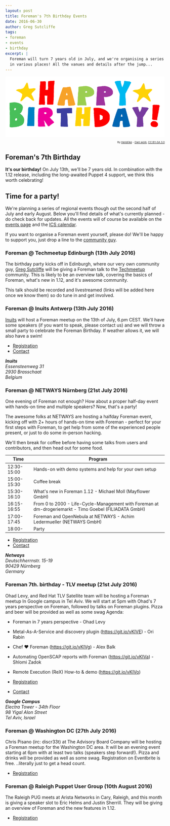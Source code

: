 ```yaml
---
layout: post
title: Foreman's 7th Birthday Events
date: 2016-06-30
author: Greg Sutcliffe
tags:
- foreman
- events
- birthday
excerpt: |
  Foreman will turn 7 years old in July, and we're organising a series of parties
  in various places! All the vanues and details after the jump...
---
```


<div class='col-md-6 pull-right'>
<img src="/static/images/birthday.png" title="IHappy Birthday" />
<p style="font-size:8px;text-align:right">By <a href="//commons.wikimedia.org/wiki/User:Hendrike" title="User:Hendrike">Hendrike</a> - <span class="int-own-work" lang="en"><a href='https://commons.wikimedia.org/w/index.php?curid=3259208'>Own work</a></span>, <a title="Creative Commons Attribution-Share Alike 3.0" href="http://creativecommons.org/licenses/by-sa/3.0/">CC BY-SA 3.0</a></p>
</div>

## Foreman's 7th Birthday

**It's our birthday!** On July 13th, we'll be 7 years old. In combination with
the 1.12 release, including the long-awaited Puppet 4 support, we think this
worth celebrating!

## Time for a party!

We're planning a series of regional events though out the second half of July
and early August. Below you'll find details of what's currently planned - do
check back for updates. All the events will of course be available on the
[events page](/events) and the [ICS calendar](/events/all.ics).

If you want to organise a Foreman event yourself, please do! We'll be happy to
support you, just drop a line to the [community
guy](mailto:community@emeraldreverie.org).

### Foreman @ Techmeetup Edinburgh (13th July 2016)

The birthday party kicks off in Edinburgh, where our very own community guy,
[Greg Sutcliffe](https://twitter.com/gwmngilfen) will be giving a Foreman talk
to the [Techmeetup](http://techmeetup.co.uk) community. This is likely to be an
overview talk, covering the basics of Foreman, what's new in 1.12, and it's
awesome community.

This talk should be recorded and livestreamed (links will be added here once we
know them) so do tune in and get involved.

### Foreman @ Inuits Antwerp (13th July 2016)

[Inuits](https://inuits.eu) will host a Foreman meetup on the 13th of July, 6.pm
CEST. We'll have some speakers (if you want to speak, please contact us) and we
will throw a small party to celebrate the Foreman Birthday. If weather allows
it, we will also have a swim!

* [Registration](http://www.meetup.com/Belgian-Puppet-User-Group/events/232171666/)
* [Contact](mailto:roidelapluie@inuits.eu)

<address>
<strong>Inuits</strong><br/>
Essensteenweg 31<br/>
2930 Brasschaat<br/>
Belgium
</address>

### Foreman @ NETWAYS Nürnberg (21st July 2016)

One evening of Foreman not enough? How about a proper half-day event with
hands-on time and multiple speakers? Now, that's a party!

The awesome folks at NETWAYS are hosting a halfday Foreman event, kicking off
with 2+ hours of hands-on time with Foreman - perfect for your first steps with
Foreman, to get help from some of the experienced people present, or just to do
some in-person hacking.

We'll then break for coffee before having some talks from users and
contributors, and then head out for some food.

Time        | Program
------------|------------------------------------------------------
12:30-15:00 | Hands-on with demo systems and help for your own setup
15:00-15:30 | Coffee break
15:30-16:10 | What's new in Foreman 1.12 - Michael Moll (Mayflower GmbH)
16:15-16:55 | From 0 to 2000 - Life-Cycle-Management with Foreman at dm-drogeriemarkt - Timo Goebel (FILIADATA GmbH)
17:00-17:45 | Foreman and OpenNebula at NETWAYS - Achim Ledermueller (NETWAYS GmbH)
18:00-      | Party

* [Registration](https://www.eventbrite.com/e/foreman-birthday-party-tickets-26323083050)
* [Contact](mailto:dirk.goetz@netways.de)

<address>
<strong>Netways</strong><br/>
Deutschherrnstr. 15-19<br/>
90429 Nürnberg<br/>
Germany
</address>

### Foreman 7th. birthday - TLV meetup (21st July 2016)

Ohad Levy, and Red Hat TLV Satellite team will be hosting a Foreman meetup In Google
campus in Tel Aviv. We will start at 5pm with Ohad's 7 years perspective on Foreman,
followed by talks on Foreman plugins. Pizza and beer will be provided as well as some swag 
Agenda:

* Foreman in 7 years perspective - Ohad Levy
* Metal-As-A-Service and discovery plugin (https://git.io/vKIVE) - Ori Rabin
* Chef ❤ Foreman (https://git.io/vKIVg) - Alex Balk
* Automating OpenSCAP reports with Foreman (https://git.io/vKIVa) - Shlomi Zadok
* Remote Execution (ReX) How-to & demo (https://git.io/vKIVo)

* [Registration](https://www.eventbrite.com/e/foreman-112-release-party-7th-birthday-tickets-26418317900)
* [Contact](mailto:szadok@redhat.com)

<address>
<strong>Google Campus</strong><br/>
Electra Tower - 34th Floor<br/>
98 Yigal Alon Street<br/>
Tel Aviv, Israel
</address>

### Foreman @ Washington DC (27th July 2016)

Chris Pisano (irc: discr33t) at The Advisory Board Company will be hosting a Foreman
meetup for the Washington DC area. It will be an evening event starting at 6pm with at
least two talks (speakers step forward!). Pizza and drinks will be provided as well
as some swag. Registration on Eventbrite is free. ..literally just to get a head count.

* [Registration](https://www.eventbrite.com/e/theforeman-birthday-meetup-tickets-26352336548)

### Foreman @ Raleigh Puppet User Group (10th August 2016)

The Raleigh PUG meets at Arista Networks in Cary, Raleigh, and this month is
giving a speaker slot to Eric Helms and Justin Sherrill. They will be giving an
overview of Foreman and the new features in 1.12.

* [Registration](http://www.meetup.com/Raleigh-Puppet-User-Group/events/232645458/)

